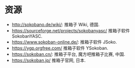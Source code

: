 # 资源

- <http://sokobano.de/wiki/>: 推箱子 Wiki, 德国.
- <https://sourceforge.net/projects/sokobanyasc/> 推箱子软件 SokobanYASC.
- <https://www.sokoban-online.de/>: 推箱子软件 JSoko.
- <https://ygp.orgfree.com/> 推箱子软件 YSokoban.
- <https://sokoban.cn/>: 推箱子平台, 魔方吧推箱子比赛, 中国.
- <https://sokoban.jp/> 推箱子官网, 日本.
